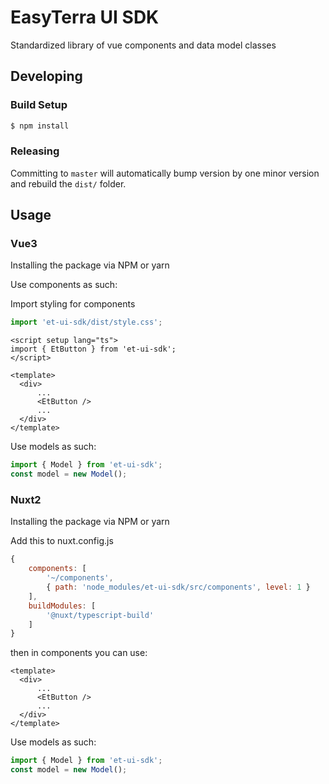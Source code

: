 # EasyTerra UI SDK

Standardized library of vue components and data model classes

## Developing

### Build Setup

```bash 
$ npm install  
```

### Releasing

Committing to `master` will automatically bump version by one minor version and rebuild the `dist/` folder.


## Usage
### Vue3
Installing the package via NPM or yarn

Use components as such:

Import styling for components
```javascript
import 'et-ui-sdk/dist/style.css';
```

```Vue
<script setup lang="ts">
import { EtButton } from 'et-ui-sdk'; 
</script>

<template>
  <div>
      ...
      <EtButton />
      ...
  </div>
</template>
```

Use models as such:
```javascript
import { Model } from 'et-ui-sdk';
const model = new Model();
```

### Nuxt2
Installing the package via NPM or yarn

Add this to nuxt.config.js
```javascript nuxt.config.js
{
    components: [
        '~/components',
        { path: 'node_modules/et-ui-sdk/src/components', level: 1 }
    ],
    buildModules: [
        '@nuxt/typescript-build'
    ]
}
```

then in components you can use:
```Vue
<template>
  <div>
      ...
      <EtButton />
      ...
  </div>
</template>
```

Use models as such:
```javascript
import { Model } from 'et-ui-sdk';
const model = new Model();
```